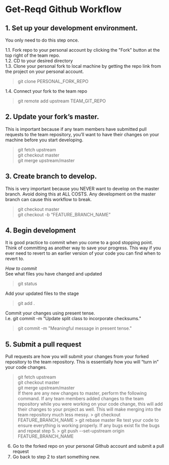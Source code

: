 # Get-Reqd Github Workflow

## 1. Set up your development environment.  
You only need to do this step once.  

1.1. Fork repo to your personal account by clicking the "Fork" button at the top right of the team repo.  
1.2. CD to your desired directory  
1.3. Clone your personal fork to local machine by getting the repo link from the project on your personal account.  
> git clone PERSONAL_FORK_REPO  

1.4. Connect your fork to the team repo  
> git remote add upstream TEAM_GIT_REPO  

## 2. Update your fork’s master.  
This is important because if any team members have submitted pull requests to the team repository, you’ll want to have their changes on your machine before you start developing.  

> git fetch upstream  
> git checkout master  
> git merge upstream/master  

## 3. Create branch to develop.  
This is very important because you NEVER want to develop on the master branch. Avoid doing this at ALL COSTS. Any development on the master branch can cause this workflow to break.  

> git checkout master  
> git checkout -b “FEATURE_BRANCH_NAME”  

## 4. Begin development  
It is good practice to commit when you come to a good stopping point. Think of committing as another way to save your progress. This way if you ever need to revert to an earlier version of your code you can find when to revert to.  

*How to commit*  
See what files you have changed and updated  
> git status

Add your updated files to the stage  
> git add .  

Commit your changes using present tense.  
I.e. git commit -m "Update split class to incorporate checksums."  
> git commit -m "Meaningful message in present tense."  

## 5. Submit a pull request  
Pull requests are how you will submit your changes from your forked repository to the team repository. This is essentially how you will “turn in” your code changes.  
> git fetch upstream  
> git checkout master  
> git merge upstream/master  
    If there are any new changes to master, perform the following command. If any team members added changes to the team repository while you were working on your code change, this will add their changes to your project as well. This will make merging into the team repository much less messy.
        > git checkout FEATURE_BRANCH_NAME
        > git rebase master
        Re test your code to ensure everything is working properly. If any bugs exist fix the bugs and repeat step 5.
    > git push --set-upstream origin FEATURE_BRANCH_NAME
6. Go to the forked repo on your personal Github account and submit a pull request
7. Go back to step 2 to start something new.
